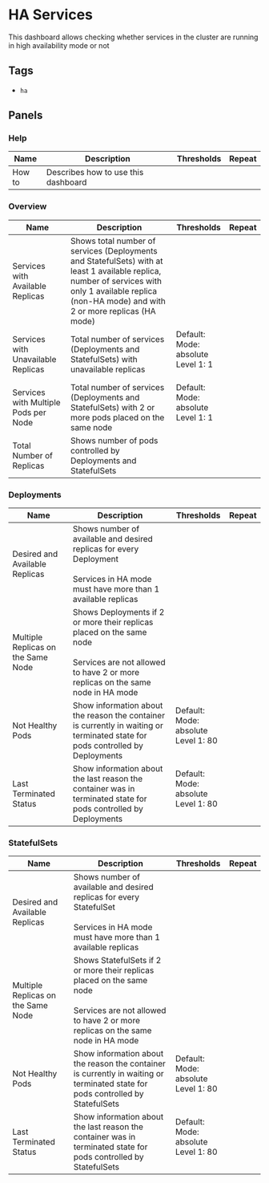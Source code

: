 # HA Services

This dashboard allows checking whether services in the cluster are running in high availability mode or not

## Tags

* `ha`

## Panels

### Help

<!-- markdownlint-disable line-length -->
| Name | Description | Thresholds | Repeat |
| ---- | ----------- | ---------- | ------ |
| How to | Describes how to use this dashboard |  |  |
<!-- markdownlint-enable line-length -->

### Overview

<!-- markdownlint-disable line-length -->
| Name | Description | Thresholds | Repeat |
| ---- | ----------- | ---------- | ------ |
| Services with Available Replicas | Shows total number of services (Deployments and StatefulSets) with at least 1 available replica, number of services with only 1 available replica (non-HA mode) and with 2 or more replicas (HA mode) |  |  |
| Services with Unavailable Replicas | Total number of services (Deployments and StatefulSets) with unavailable replicas | Default:<br/>Mode: absolute<br/>Level 1: 1<br/><br/> |  |
| Services with Multiple Pods per Node | Total number of services (Deployments and StatefulSets) with 2 or more pods placed on the same node | Default:<br/>Mode: absolute<br/>Level 1: 1<br/><br/> |  |
| Total Number of Replicas | Shows number of pods controlled by Deployments and StatefulSets |  |  |
<!-- markdownlint-enable line-length -->

### Deployments

<!-- markdownlint-disable line-length -->
| Name | Description | Thresholds | Repeat |
| ---- | ----------- | ---------- | ------ |
| Desired and Available Replicas | Shows number of available and desired replicas for every Deployment<br/><br/>Services in HA mode must have more than 1 available replicas |  |  |
| Multiple Replicas on the Same Node | Shows Deployments if 2 or more their replicas placed on the same node<br/><br/>Services are not allowed to have 2 or more replicas on the same node in HA mode |  |  |
| Not Healthy Pods | Show information about the reason the container is currently in waiting or terminated state for pods controlled by Deployments | Default:<br/>Mode: absolute<br/>Level 1: 80<br/><br/> |  |
| Last Terminated Status | Show information about the last reason the container was in terminated state for pods controlled by Deployments | Default:<br/>Mode: absolute<br/>Level 1: 80<br/><br/> |  |
<!-- markdownlint-enable line-length -->

### StatefulSets

<!-- markdownlint-disable line-length -->
| Name | Description | Thresholds | Repeat |
| ---- | ----------- | ---------- | ------ |
| Desired and Available Replicas | Shows number of available and desired replicas for every StatefulSet<br/><br/>Services in HA mode must have more than 1 available replicas |  |  |
| Multiple Replicas on the Same Node | Shows StatefulSets if 2 or more their replicas placed on the same node<br/><br/>Services are not allowed to have 2 or more replicas on the same node in HA mode |  |  |
| Not Healthy Pods | Show information about the reason the container is currently in waiting or terminated state for pods controlled by StatefulSets | Default:<br/>Mode: absolute<br/>Level 1: 80<br/><br/> |  |
| Last Terminated Status | Show information about the last reason the container was in terminated state for pods controlled by StatefulSets | Default:<br/>Mode: absolute<br/>Level 1: 80<br/><br/> |  |
<!-- markdownlint-enable line-length -->
